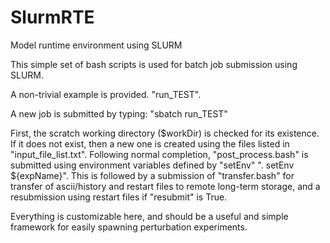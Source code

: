 # SlurmRTE
Model runtime environment using SLURM

This simple set of bash scripts is used for batch job submission using SLURM. 


A non-trivial example is provided. "run_TEST".

A new job is submitted by typing: "sbatch run_TEST"

First, the scratch working directory ($workDir) is checked for its existence. If it does
not exist, then a new one is created using the files listed in "input_file_list.txt". Following normal
completion, "post_process.bash" is submitted using environment variables defined by "setEnv"  ". setEnv ${expName}".
This is followed by a submission of "transfer.bash" for transfer of ascii/history and restart files to
remote long-term storage, and a resubmission using restart files if "resubmit" is True. 

Everything is customizable here, and should be a useful and simple framework for easily spawning perturbation experiments.


